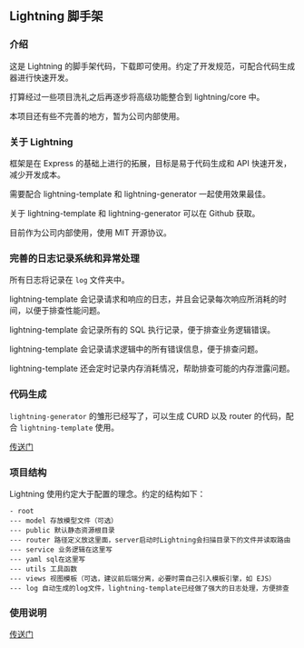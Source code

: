 ## Lightning 脚手架

### 介绍

这是 Lightning 的脚手架代码，下载即可使用。约定了开发规范，可配合代码生成器进行快速开发。

打算经过一些项目洗礼之后再逐步将高级功能整合到 lightning/core 中。

本项目还有些不完善的地方，暂为公司内部使用。

### 关于 Lightning

框架是在 Express 的基础上进行的拓展，目标是易于代码生成和 API 快速开发，减少开发成本。

需要配合 lightning-template 和 lightning-generator 一起使用效果最佳。

关于 lightning-template 和 lightning-generator 可以在 Github 获取。

目前作为公司内部使用，使用 MIT 开源协议。

### 完善的日志记录系统和异常处理

所有日志将记录在 `log` 文件夹中。

lightning-template 会记录请求和响应的日志，并且会记录每次响应所消耗的时间，以便于排查性能问题。

lightning-template 会记录所有的 SQL 执行记录，便于排查业务逻辑错误。

lightning-template 会记录请求逻辑中的所有错误信息，便于排查问题。

lightning-template 还会定时记录内存消耗情况，帮助排查可能的内存泄露问题。

### 代码生成

`lightning-generator` 的雏形已经写了，可以生成 CURD 以及 router 的代码，配合 `lightning-template` 使用。

[传送门](https://github.com/FurryWolfX/lightning-generator)

### 项目结构

Lightning 使用约定大于配置的理念。约定的结构如下：

```
- root
--- model 存放模型文件（可选）
--- public 默认静态资源根目录
--- router 路径定义放这里面，server启动时Lightning会扫描目录下的文件并读取路由
--- service 业务逻辑在这里写
--- yaml sql在这里写
--- utils 工具函数
--- views 视图模板（可选，建议前后端分离，必要时需自己引入模板引擎，如 EJS）
--- log 自动生成的log文件，lightning-template已经做了强大的日志处理，方便排查
```

### 使用说明

[传送门](https://www.npmjs.com/package/@wolfx/lightning)
